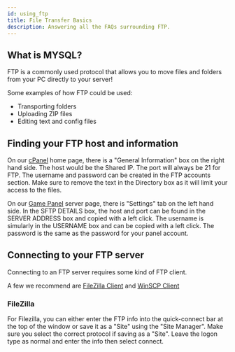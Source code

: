 ```yaml
---
id: using_ftp
title: File Transfer Basics
description: Answering all the FAQs surrounding FTP.
---
```


## What is MYSQL?

FTP is a commonly used protocol that allows you to move files and folders from your PC directly to your server!

Some examples of how FTP could be used:

- Transporting folders
- Uploading ZIP files
- Editing text and config files

## Finding your FTP host and information

On our [cPanel](https://hrzn.link/cpanel) home page, there is a "General Information" box on the right hand side.
The host would be the Shared IP.
The port will always be 21 for FTP.
The username and password can be created in the FTP accounts section.
Make sure to remove the text in the Directory box as it will limit your access to the files.

On our [Game Panel](https://hrzn.link/panel) server page, there is "Settings" tab on the left hand side.
In the SFTP DETAILS box, the host and port can be found in the SERVER ADDRESS box and copied with a left click.
The username is simularly in the USERNAME box and can be copied with a left click.
The password is the same as the password for your panel account.

## Connecting to your FTP server

Connecting to an FTP server requires some kind of FTP client.

A few we recommend are [FileZilla Client](https://filezilla-project.org/download.php?type=client) and [WinSCP Client](https://winscp.net/eng/download.php)

### FileZilla

For Filezilla, you can either enter the FTP info into the quick-connect bar at the top of the window or save it as a "Site" using the "Site Manager".
Make sure you select the correct protocol if saving as a "Site".
Leave the logon type as normal and enter the info then select connect.
